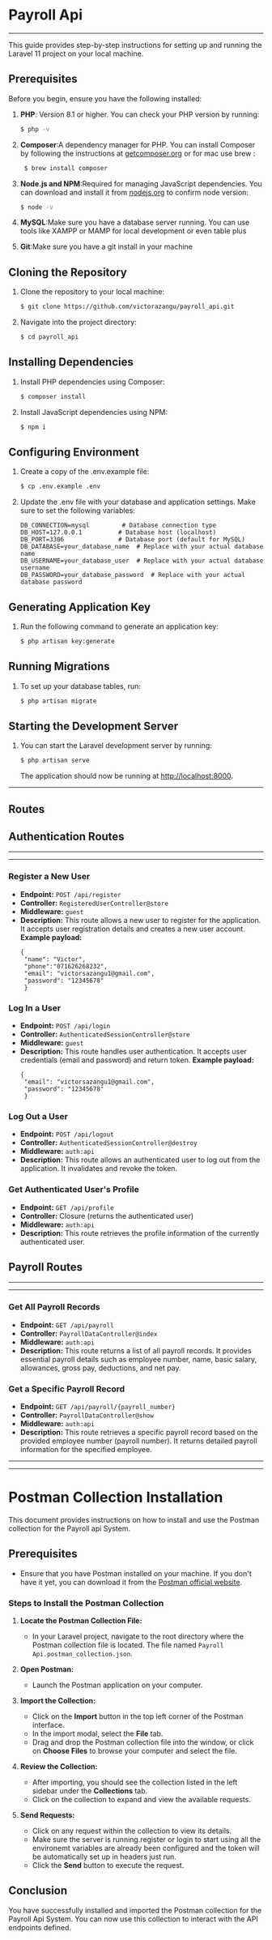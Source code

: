 # Payroll Api
---
This guide provides step-by-step instructions for setting up and running the Laravel 11 project on your local machine.

## Prerequisites

Before you begin, ensure you have the following installed:

1. **PHP**: Version 8.1 or higher. You can check your PHP version by running:
   ```bash
   $ php -v
2. **Composer**:A dependency manager for PHP. You can install Composer by following the instructions at 	[getcomposer.org](getcomposer.org) or for mac use brew :
   ```bash
    $ brew install composer
3. **Node.js and NPM**:Required for managing JavaScript dependencies. You can download and install it from [nodejs.org](nodejs.org) to confirm node version:
   ```bash
   $ node -v
4. **MySQL**:Make sure you have a database server running. You can use tools like XAMPP or MAMP for local development or even table plus

5. **Git**:Make sure you have a git install in your machine

## Cloning the Repository
1. Clone the repository to your local machine:
   ```bash
   $ git clone https://github.com/victorazangu/payroll_api.git
2. Navigate into the project directory:
   ```bash
   $ cd payroll_api
## Installing Dependencies
1. Install PHP dependencies using Composer:
   ```bash
   $ composer install
2. Install JavaScript dependencies using NPM:
   ```bash
   $ npm i
## Configuring Environment
1. Create a copy of the .env.example file:
   ```bash
   $ cp .env.example .env
2. Update the .env file with your database and application settings. Make sure to set the following variables:
    ```plaintext
    DB_CONNECTION=mysql         # Database connection type
    DB_HOST=127.0.0.1          # Database host (localhost)
    DB_PORT=3306               # Database port (default for MySQL)
    DB_DATABASE=your_database_name  # Replace with your actual database name
    DB_USERNAME=your_database_user  # Replace with your actual database username
    DB_PASSWORD=your_database_password  # Replace with your actual database password
## Generating Application Key
1. Run the following command to generate an application key:
   ```bash
   $ php artisan key:generate
## Running Migrations
1. To set up your database tables, run:
   ```bash
   $ php artisan migrate
## Starting the Development Server
1. You can start the Laravel development server by running:
   ```bash
   $ php artisan serve
   ```
   The application should now be running at [http://localhost:8000](http://localhost:8000).
---
## Routes

## Authentication Routes
---
---
### Register a New User
- **Endpoint:** `POST /api/register`
- **Controller:** `RegisteredUserController@store`
- **Middleware:** `guest`
- **Description:** This route allows a new user to register for the application. It accepts user registration details and creates a new user account.
  **Example payload:**
   ```plaintext
   {
    "name": "Victor",
    "phone":"071626268232",
    "email": "victorsazangu1@gmail.com",
    "password": "12345678"
    }
   ```
### Log In a User
- **Endpoint:** `POST /api/login`
- **Controller:** `AuthenticatedSessionController@store`
- **Middleware:** `guest`
- **Description:** This route handles user authentication. It accepts user credentials (email and password) and return token.
  **Example payload:**
   ```plaintext
   {
    "email": "victorsazangu1@gmail.com",
    "password": "12345678"
    }
   ```
### Log Out a User
- **Endpoint:** `POST /api/logout`
- **Controller:** `AuthenticatedSessionController@destroy`
- **Middleware:** `auth:api`
- **Description:** This route allows an authenticated user to log out from the application. It invalidates and revoke the token.
### Get Authenticated User's Profile
- **Endpoint:** `GET /api/profile`
- **Controller:** Closure (returns the authenticated user)
- **Middleware:** `auth:api`
- **Description:** This route retrieves the profile information of the currently authenticated user.
## Payroll Routes
---
---
### Get All Payroll Records
- **Endpoint:** `GET /api/payroll`
- **Controller:** `PayrollDataController@index`
- **Middleware:** `auth:api`
- **Description:** This route returns a list of all payroll records. It provides essential payroll details such as employee number, name, basic salary, allowances, gross pay, deductions, and net pay.
### Get a Specific Payroll Record
- **Endpoint:** `GET /api/payroll/{payroll_number}`
- **Controller:** `PayrollDataController@show`
- **Middleware:** `auth:api`
- **Description:** This route retrieves a specific payroll record based on the provided employee number (payroll number). It returns detailed payroll information for the specified employee.
---
---
# Postman Collection Installation
This document provides instructions on how to install and use the Postman collection for the Payroll api System.
## Prerequisites
- Ensure that you have Postman installed on your machine. If you don't have it yet, you can download it from the [Postman official website](https://www.postman.com/downloads/).
### Steps to Install the Postman Collection
1. **Locate the Postman Collection File:**
    - In your Laravel project, navigate to the root directory where the Postman collection file is located. The file named `Payroll Api.postman_collection.json`.
2. **Open Postman:**
    - Launch the Postman application on your computer.
3. **Import the Collection:**
    - Click on the **Import** button in the top left corner of the Postman interface.
    - In the import modal, select the **File** tab.
    - Drag and drop the Postman collection file into the window, or click on **Choose Files** to browse your computer and select the file.

4. **Review the Collection:**
    - After importing, you should see the collection listed in the left sidebar under the **Collections** tab.
    - Click on the collection to expand and view the available requests.
5. **Send Requests:**
    - Click on any request within the collection to view its details.
    - Make sure the server is running.register or login to start using all the environemt variables are already been configured and the token will be automatically set up in headers just run.
    - Click the **Send** button to execute the request.

## Conclusion

You have successfully installed and imported the Postman collection for the Payroll Api System. You can now use this collection to interact with the API endpoints defined.

